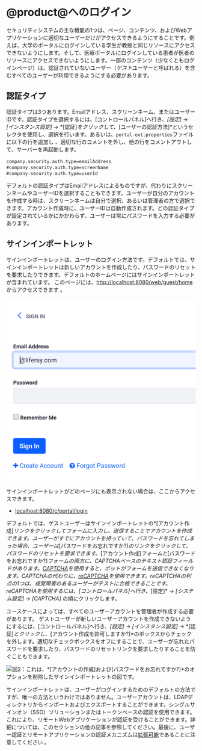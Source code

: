 # @product@へのログイン[](id=logging-into-liferay)

セキュリティシステムの主な機能の1つは、ページ、コンテンツ、およびWebアプリケーションに適切なユーザーだけがアクセスできるようにすることです。例えば、大学のポータルにログインしている学生が教授と同じリソースにアクセスできないようにします。そして、医療ポータルにログインしている患者が医者のリソースにアクセスできないようにします。一部のコンテンツ（少なくともログインページ）は、認証されていないユーザー（*ゲスト*ユーザーと呼ばれる）を含むすべてのユーザーが利用できるようにする必要があります。
<!-- To learn more about how @product@ restricts access to portal resources to
different users, please see the [Roles and Permissions]() documentation. (Not
yet written) -->

## 認証タイプ[](id=authentication-types)

認証タイプは3つあります。Emailアドレス、スクリーンネーム、またはユーザーIDです。認証タイプを選択するには、[コントロールパネル]へ行き、*[設定]* → *[インスタンス設定]* → *[認証]*をクリックして、*[ユーザーの認証方法]*というセレクタを使用し、選択を行います。あるいは、`portal-ext.properties`ファイルに以下の行を追加し 、適切な行のコメントを外し、他の行をコメントアウトして、サーバーを再起動します。

    company.security.auth.type=emailAddress
    #company.security.auth.type=screenName
    #company.security.auth.type=userId

デフォルトの認証タイプはEmailアドレスによるものですが、代わりにスクリーンネームやユーザーIDを選択することもできます。ユーザーが自分のアカウントを作成する時は、スクリーンネームは自分で選択、あるいは管理者の方で選択できます。アカウント作成時に、ユーザーIDは自動作成されます。どの認証タイプが設定されているかにかかわらず、ユーザーは常にパスワードを入力する必要があります。<!-- For information on
adding restrictions on the kinds of passwords that are allowed or required
(e.g., to require a minimum password length or require special characters),
please see the [Password Policies]() documentation. -->

## サインインポートレット[](id=the-sign-in-portlet)

サインインポートレットは、ユーザーのログイン方法です。デフォルトでは、サインインポートレットは新しいアカウントを作成したり、パスワードのリセットを要求したりできます。デフォルトのホームページにはサインインポートレットが含まれています。
このページには、[http://localhost:8080/web/guest/home](http://localhost:8080/web/guest/home)からアクセスできます 。

![図1：デフォルトでは、サインインポートレットにより、ユーザーはログイン、新規アカウントの作成、またはパスワードのリセットを要求できます。](../../images/sign-in-portlet.png)

サインインポートレットがどのページにも表示されない場合は、ここからアクセスできます。

- [localhost:8080/c/portal/login](localhost:8080/c/portal/login)

デフォルトでは、ゲストユーザーはサインインポートレットの*[アカウント作成]*リンクをクリックしてフォームに入力し、送信することでアカウントを作成できます。ユーザーがすでにアカウントを持っていて、パスワードを忘れてしまった場合、ユーザーは*[パスワードをお忘れですか?]*のリンクをクリックして、パスワードのリセットを要求できます。*[アカウント作成]*フォームと*[パスワードをお忘れですか?]*フォームの両方に、CAPTCHAベースのテキスト認証フィールドがあります。[CAPTCHA](http://www.captcha.net)を使用すると、ボットがフォームを送信できなくなります。CAPTCHAの代わりに、[reCAPTCHA](https://www.google.com/recaptcha/intro/index.html)を使用できます。reCAPTCHAの利点の1つは、視覚障害のあるユーザーがテストに合格できることです。reCAPTCHAを使用するには、[コントロールパネル]へ行き、*[設定]* → *[システム設定]* → *[CAPTCHA]* の順にクリックします。

ユースケースによっては、すべてのユーザーアカウントを管理者が作成する必要があります。
ゲストユーザーが新しいユーザーアカウントを作成できないようにするには、[コントロールパネル]へ行き、*[設定]* → *[インスタンス設定]* → *[認証]*とクリックし、*[アカウント作成を許可しますか?]*のボックスからチェックを外します。適切なチェックボックスをオフにすることで、ユーザーが忘れたパスワードを要求したり、パスワードのリセットリンクを要求したりすることを防ぐこともできます。

![図2：これは、*[アカウントの作成]*および*[パスワードをお忘れですか?]*のオプションを削除したサインインポートレットの図です。](../../images/sign-in-portlet2.png)

サインインポートレットは、ユーザーがログインするためのデフォルトの方法ですが、唯一の方法というわけではありません。ユーザーアカウントは、LDAPディレクトリからインポートおよびエクスポートすることができます。シングルサインオン（SSO）ソリューションまたはトークンベースの認証を使用できます。これにより、リモートWebアプリケーションが認証を受けることができます。詳細については、このセクションの他の記事を参照してください。最後に、ユーザー認証とリモートアプリケーションの認証メカニズムは[拡張可能](/develop/tutorials/-/knowledge_base/7-1/authentication-pipelines)であることに注意してください 。

